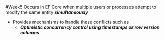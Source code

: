#Week5 
Occurs in EF Core when multiple users or processes attempt to modify the same entity ***simultaneously***
- Provides mechanisms to handle these conflicts such as
	- ***Optimistic concurrency control using timestamps or row version columns***

